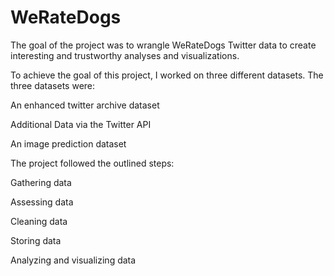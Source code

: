 # WeRateDogs

The goal of the project was to wrangle WeRateDogs Twitter data to create interesting and trustworthy analyses and visualizations.

To achieve the goal of this project, I worked on three different datasets. The three datasets were:

An enhanced twitter archive dataset

Additional Data via the Twitter API

An image prediction dataset


The project followed the outlined steps:

Gathering data


Assessing data

Cleaning data

Storing data

Analyzing and visualizing data
